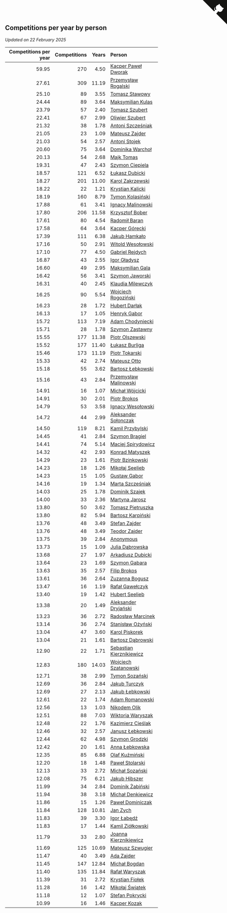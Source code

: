 ## Competitions per year by person

*Updated on 22 February 2025*

| Competitions per year | Competitions | Years | Person |
| ---: | ---: | ---: | :--- |
| 59.95 | 270 | 4.50 | [Kacper Paweł Dworak](https://www.worldcubeassociation.org/persons/2020DWOR01) |
| 27.61 | 309 | 11.19 | [Przemysław Rogalski](https://www.worldcubeassociation.org/persons/2013ROGA02) |
| 25.10 | 89 | 3.55 | [Tomasz Stawowy](https://www.worldcubeassociation.org/persons/2021STAW01) |
| 24.44 | 89 | 3.64 | [Maksymilian Kulas](https://www.worldcubeassociation.org/persons/2021KULA02) |
| 23.79 | 57 | 2.40 | [Tomasz Szubert](https://www.worldcubeassociation.org/persons/2022SZUB02) |
| 22.41 | 67 | 2.99 | [Oliwier Szubert](https://www.worldcubeassociation.org/persons/2022SZUB01) |
| 21.32 | 38 | 1.78 | [Antoni Szcześniak](https://www.worldcubeassociation.org/persons/2023SZCZ04) |
| 21.05 | 23 | 1.09 | [Mateusz Zajder](https://www.worldcubeassociation.org/persons/2024ZAJD01) |
| 21.03 | 54 | 2.57 | [Antoni Stojek](https://www.worldcubeassociation.org/persons/2022STOJ03) |
| 20.60 | 75 | 3.64 | [Dominika Warchoł](https://www.worldcubeassociation.org/persons/2021WARC01) |
| 20.13 | 54 | 2.68 | [Majk Tomas](https://www.worldcubeassociation.org/persons/2022TOMA05) |
| 19.31 | 47 | 2.43 | [Szymon Ciepiela](https://www.worldcubeassociation.org/persons/2022CIEP01) |
| 18.57 | 121 | 6.52 | [Łukasz Dubicki](https://www.worldcubeassociation.org/persons/2018DUBI01) |
| 18.27 | 201 | 11.00 | [Karol Zakrzewski](https://www.worldcubeassociation.org/persons/2014ZAKR01) |
| 18.22 | 22 | 1.21 | [Krystian Kalicki](https://www.worldcubeassociation.org/persons/2023KALI10) |
| 18.19 | 160 | 8.79 | [Tymon Kolasiński](https://www.worldcubeassociation.org/persons/2016KOLA02) |
| 17.88 | 61 | 3.41 | [Ignacy Malinowski](https://www.worldcubeassociation.org/persons/2021MALI02) |
| 17.80 | 206 | 11.58 | [Krzysztof Bober](https://www.worldcubeassociation.org/persons/2013BOBE01) |
| 17.61 | 80 | 4.54 | [Radomił Baran](https://www.worldcubeassociation.org/persons/2020BARA02) |
| 17.58 | 64 | 3.64 | [Kacper Górecki](https://www.worldcubeassociation.org/persons/2021GORE01) |
| 17.39 | 111 | 6.38 | [Jakub Hamkało](https://www.worldcubeassociation.org/persons/2018HAMK01) |
| 17.16 | 50 | 2.91 | [Witold Wesołowski](https://www.worldcubeassociation.org/persons/2022WESO01) |
| 17.10 | 77 | 4.50 | [Gabriel Rejdych](https://www.worldcubeassociation.org/persons/2020REJD01) |
| 16.87 | 43 | 2.55 | [Igor Gładysz](https://www.worldcubeassociation.org/persons/2022GLAD01) |
| 16.60 | 49 | 2.95 | [Maksymilian Gala](https://www.worldcubeassociation.org/persons/2022GALA01) |
| 16.42 | 56 | 3.41 | [Szymon Jaworski](https://www.worldcubeassociation.org/persons/2021JAWO01) |
| 16.31 | 40 | 2.45 | [Klaudia Milewczyk](https://www.worldcubeassociation.org/persons/2022MILE05) |
| 16.25 | 90 | 5.54 | [Wojciech Rogoziński](https://www.worldcubeassociation.org/persons/2019ROGO04) |
| 16.23 | 28 | 1.72 | [Hubert Darłak](https://www.worldcubeassociation.org/persons/2023DARL03) |
| 16.13 | 17 | 1.05 | [Henryk Gabor](https://www.worldcubeassociation.org/persons/2024GABO02) |
| 15.72 | 113 | 7.19 | [Adam Chodyniecki](https://www.worldcubeassociation.org/persons/2017CHOD02) |
| 15.71 | 28 | 1.78 | [Szymon Zastawny](https://www.worldcubeassociation.org/persons/2023ZAST01) |
| 15.55 | 177 | 11.38 | [Piotr Olszewski](https://www.worldcubeassociation.org/persons/2013OLSZ02) |
| 15.52 | 177 | 11.40 | [Łukasz Burliga](https://www.worldcubeassociation.org/persons/2013BURL01) |
| 15.46 | 173 | 11.19 | [Piotr Tokarski](https://www.worldcubeassociation.org/persons/2013TOKA01) |
| 15.33 | 42 | 2.74 | [Mateusz Otto](https://www.worldcubeassociation.org/persons/2022OTTO01) |
| 15.18 | 55 | 3.62 | [Bartosz Łebkowski](https://www.worldcubeassociation.org/persons/2021LEBK01) |
| 15.16 | 43 | 2.84 | [Przemysław Malinowski](https://www.worldcubeassociation.org/persons/2022MALI01) |
| 14.91 | 16 | 1.07 | [Michał Wójcicki](https://www.worldcubeassociation.org/persons/2024WOJC01) |
| 14.91 | 30 | 2.01 | [Piotr Brokos](https://www.worldcubeassociation.org/persons/2023BROK01) |
| 14.79 | 53 | 3.58 | [Ignacy Wesołowski](https://www.worldcubeassociation.org/persons/2021WESO01) |
| 14.72 | 44 | 2.99 | [Aleksander Sołonczak](https://www.worldcubeassociation.org/persons/2022SOLO01) |
| 14.50 | 119 | 8.21 | [Kamil Przybylski](https://www.worldcubeassociation.org/persons/2016PRZY01) |
| 14.45 | 41 | 2.84 | [Szymon Brągiel](https://www.worldcubeassociation.org/persons/2022BRAG03) |
| 14.41 | 74 | 5.14 | [Maciej Spirydowicz](https://www.worldcubeassociation.org/persons/2020SPIR01) |
| 14.32 | 42 | 2.93 | [Konrad Matyszek](https://www.worldcubeassociation.org/persons/2022MATY02) |
| 14.29 | 23 | 1.61 | [Piotr Bzinkowski](https://www.worldcubeassociation.org/persons/2023BZIN01) |
| 14.23 | 18 | 1.26 | [Mikołaj Seelieb](https://www.worldcubeassociation.org/persons/2023SEEL04) |
| 14.23 | 15 | 1.05 | [Gustaw Gabor](https://www.worldcubeassociation.org/persons/2024GABO01) |
| 14.16 | 19 | 1.34 | [Marta Szcześniak](https://www.worldcubeassociation.org/persons/2023SZCZ07) |
| 14.03 | 25 | 1.78 | [Dominik Szajek](https://www.worldcubeassociation.org/persons/2023SZAJ01) |
| 14.00 | 33 | 2.36 | [Martyna Jarosz](https://www.worldcubeassociation.org/persons/2022JARO01) |
| 13.80 | 50 | 3.62 | [Tomasz Pietruszka](https://www.worldcubeassociation.org/persons/2021PIET01) |
| 13.80 | 82 | 5.94 | [Bartosz Karpiński](https://www.worldcubeassociation.org/persons/2019KARP03) |
| 13.76 | 48 | 3.49 | [Stefan Zajder](https://www.worldcubeassociation.org/persons/2021ZAJD02) |
| 13.76 | 48 | 3.49 | [Teodor Zajder](https://www.worldcubeassociation.org/persons/2021ZAJD03) |
| 13.75 | 39 | 2.84 | [Anonymous](https://www.worldcubeassociation.org/persons/2022ANON03) |
| 13.73 | 15 | 1.09 | [Julia Dąbrowska](https://www.worldcubeassociation.org/persons/2024DABR01) |
| 13.68 | 27 | 1.97 | [Arkadiusz Dubicki](https://www.worldcubeassociation.org/persons/2023DUBI01) |
| 13.64 | 23 | 1.69 | [Szymon Gabara](https://www.worldcubeassociation.org/persons/2023GABA01) |
| 13.63 | 35 | 2.57 | [Filip Brokos](https://www.worldcubeassociation.org/persons/2022BROK03) |
| 13.61 | 36 | 2.64 | [Zuzanna Bogusz](https://www.worldcubeassociation.org/persons/2022BOGU01) |
| 13.47 | 16 | 1.19 | [Rafał Gawełczyk](https://www.worldcubeassociation.org/persons/2023GAWE01) |
| 13.40 | 19 | 1.42 | [Hubert Seelieb](https://www.worldcubeassociation.org/persons/2023SEEL02) |
| 13.38 | 20 | 1.49 | [Aleksander Dryjański](https://www.worldcubeassociation.org/persons/2023DRYJ01) |
| 13.23 | 36 | 2.72 | [Radosław Marcinek](https://www.worldcubeassociation.org/persons/2022MARC05) |
| 13.14 | 36 | 2.74 | [Stanisław Ożyński](https://www.worldcubeassociation.org/persons/2022OZYN01) |
| 13.04 | 47 | 3.60 | [Karol Piskorek](https://www.worldcubeassociation.org/persons/2021PISK01) |
| 13.04 | 21 | 1.61 | [Bartosz Dąbrowski](https://www.worldcubeassociation.org/persons/2023DABR07) |
| 12.90 | 22 | 1.71 | [Sebastian Kierznikiewicz](https://www.worldcubeassociation.org/persons/2023KIER02) |
| 12.83 | 180 | 14.03 | [Wojciech Szatanowski](https://www.worldcubeassociation.org/persons/2011SZAT01) |
| 12.71 | 38 | 2.99 | [Tymon Sozański](https://www.worldcubeassociation.org/persons/2022SOZA01) |
| 12.69 | 36 | 2.84 | [Jakub Turczyk](https://www.worldcubeassociation.org/persons/2022TURC02) |
| 12.69 | 27 | 2.13 | [Jakub Łebkowski](https://www.worldcubeassociation.org/persons/2023LEBK01) |
| 12.61 | 22 | 1.74 | [Adam Romanowski](https://www.worldcubeassociation.org/persons/2023ROMA10) |
| 12.56 | 13 | 1.03 | [Nikodem Olik](https://www.worldcubeassociation.org/persons/2024OLIK01) |
| 12.51 | 88 | 7.03 | [Wiktoria Waryszak](https://www.worldcubeassociation.org/persons/2018WARY01) |
| 12.48 | 22 | 1.76 | [Kazimierz Cieślak](https://www.worldcubeassociation.org/persons/2023CIES01) |
| 12.46 | 32 | 2.57 | [Janusz Łebkowski](https://www.worldcubeassociation.org/persons/2022LEBK01) |
| 12.44 | 62 | 4.98 | [Szymon Grodzki](https://www.worldcubeassociation.org/persons/2020GROD01) |
| 12.42 | 20 | 1.61 | [Anna Łebkowska](https://www.worldcubeassociation.org/persons/2023LEBK04) |
| 12.35 | 85 | 6.88 | [Olaf Kuźmiński](https://www.worldcubeassociation.org/persons/2018KUZM02) |
| 12.20 | 18 | 1.48 | [Paweł Stolarski](https://www.worldcubeassociation.org/persons/2023STOL04) |
| 12.13 | 33 | 2.72 | [Michał Sozański](https://www.worldcubeassociation.org/persons/2022SOZA02) |
| 12.08 | 75 | 6.21 | [Jakub Hibszer](https://www.worldcubeassociation.org/persons/2018HIBS01) |
| 11.99 | 34 | 2.84 | [Dominik Żabiński](https://www.worldcubeassociation.org/persons/2022ZABI01) |
| 11.94 | 38 | 3.18 | [Michał Denkiewicz](https://www.worldcubeassociation.org/persons/2021DENK01) |
| 11.86 | 15 | 1.26 | [Paweł Dominiczak](https://www.worldcubeassociation.org/persons/2023DOMI21) |
| 11.84 | 128 | 10.81 | [Jan Zych](https://www.worldcubeassociation.org/persons/2014ZYCH01) |
| 11.83 | 39 | 3.30 | [Igor Łabędź](https://www.worldcubeassociation.org/persons/2021LABE01) |
| 11.83 | 17 | 1.44 | [Kamil Ziółkowski](https://www.worldcubeassociation.org/persons/2023ZIOL01) |
| 11.79 | 33 | 2.80 | [Joanna Kierznikiewicz](https://www.worldcubeassociation.org/persons/2022KIER01) |
| 11.69 | 125 | 10.69 | [Mateusz Szwugier](https://www.worldcubeassociation.org/persons/2014SZWU01) |
| 11.47 | 40 | 3.49 | [Ada Zajder](https://www.worldcubeassociation.org/persons/2021ZAJD01) |
| 11.45 | 147 | 12.84 | [Michał Bogdan](https://www.worldcubeassociation.org/persons/2012BOGD01) |
| 11.40 | 135 | 11.84 | [Rafał Waryszak](https://www.worldcubeassociation.org/persons/2013WARY01) |
| 11.39 | 31 | 2.72 | [Krystian Fiołek](https://www.worldcubeassociation.org/persons/2022FIOL01) |
| 11.28 | 16 | 1.42 | [Mikołaj Świątek](https://www.worldcubeassociation.org/persons/2023SWIA01) |
| 11.18 | 12 | 1.07 | [Stefan Pokrycki](https://www.worldcubeassociation.org/persons/2024POKR01) |
| 10.99 | 16 | 1.46 | [Kacper Kozak](https://www.worldcubeassociation.org/persons/2023KOZA05) |


<a href="https://github.com/maxidragon/wca_statistics_pl" class="github-corner" aria-label="View source on Github"><svg width="80" height="80" viewBox="0 0 250 250" style="fill:#151513; color:#fff; position: absolute; top: 0; border: 0; right: 0;" aria-hidden="true"><path d="M0,0 L115,115 L130,115 L142,142 L250,250 L250,0 Z"></path><path d="M128.3,109.0 C113.8,99.7 119.0,89.6 119.0,89.6 C122.0,82.7 120.5,78.6 120.5,78.6 C119.2,72.0 123.4,76.3 123.4,76.3 C127.3,80.9 125.5,87.3 125.5,87.3 C122.9,97.6 130.6,101.9 134.4,103.2" fill="currentColor" style="transform-origin: 130px 106px;" class="octo-arm"></path><path d="M115.0,115.0 C114.9,115.1 118.7,116.5 119.8,115.4 L133.7,101.6 C136.9,99.2 139.9,98.4 142.2,98.6 C133.8,88.0 127.5,74.4 143.8,58.0 C148.5,53.4 154.0,51.2 159.7,51.0 C160.3,49.4 163.2,43.6 171.4,40.1 C171.4,40.1 176.1,42.5 178.8,56.2 C183.1,58.6 187.2,61.8 190.9,65.4 C194.5,69.0 197.7,73.2 200.1,77.6 C213.8,80.2 216.3,84.9 216.3,84.9 C212.7,93.1 206.9,96.0 205.4,96.6 C205.1,102.4 203.0,107.8 198.3,112.5 C181.9,128.9 168.3,122.5 157.7,114.1 C157.9,116.9 156.7,120.9 152.7,124.9 L141.0,136.5 C139.8,137.7 141.6,141.9 141.8,141.8 Z" fill="currentColor" class="octo-body"></path></svg></a><style>.github-corner:hover .octo-arm{animation:octocat-wave 560ms ease-in-out}@keyframes octocat-wave{0%,100%{transform:rotate(0)}20%,60%{transform:rotate(-25deg)}40%,80%{transform:rotate(10deg)}}@media (max-width:500px){.github-corner:hover .octo-arm{animation:none}.github-corner .octo-arm{animation:octocat-wave 560ms ease-in-out}}</style>
